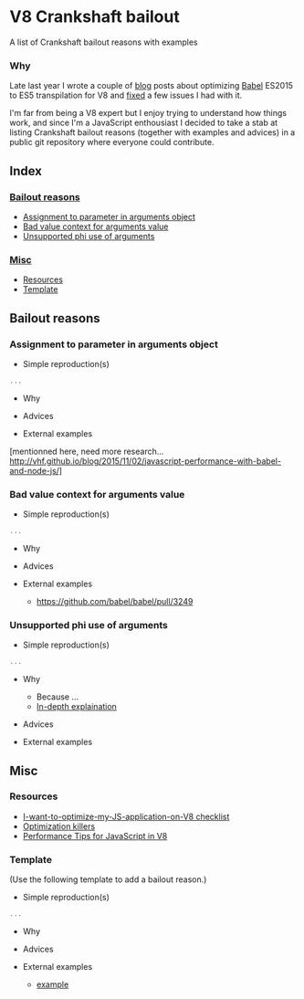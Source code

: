 # V8 Crankshaft bailout
A list of Crankshaft bailout reasons with examples


### Why

Late last year I wrote a couple of [blog](https://vhf.github.io/blog/) posts about optimizing [Babel](https://babeljs.io) ES2015 to ES5 transpilation for V8 and [fixed](https://github.com/babel/babel/commits?author=vhf) a few issues I had with it.

I'm far from being a V8 expert but I enjoy trying to understand how things work, and since I'm a JavaScript enthousiast I decided to take a stab at listing Crankshaft bailout reasons (together with examples and advices) in a public git repository where everyone could contribute.


## Index
### [Bailout reasons](#bailout-reasons)

* [Assignment to parameter in arguments object](#assignment-to-parameter-in-arguments-object)
* [Bad value context for arguments value](#bad-value-context-for-arguments-value)
* [Unsupported phi use of arguments](#unsupported-phi-use-of-arguments)

### [Misc](#misc)

* [Resources](#resources)
* [Template](#template)

## Bailout reasons
### Assignment to parameter in arguments object

* Simple reproduction(s)

```js
...
```

* Why

* Advices

* External examples

[mentionned here, need more research... http://vhf.github.io/blog/2015/11/02/javascript-performance-with-babel-and-node-js/]


### Bad value context for arguments value

* Simple reproduction(s)

```js
...
```

* Why

* Advices

* External examples
  * https://github.com/babel/babel/pull/3249


### Unsupported phi use of arguments

* Simple reproduction(s)

```js
...
```

* Why
  * Because ...
  * [In-depth explaination](http://mrale.ph/blog/2015/11/02/crankshaft-vs-arguments-object.html)

* Advices

* External examples


## Misc
### Resources

- [I-want-to-optimize-my-JS-application-on-V8 checklist](http://mrale.ph/blog/2011/12/18/v8-optimization-checklist.html)
- [Optimization killers](https://github.com/petkaantonov/bluebird/wiki/Optimization-killers)
- [Performance Tips for JavaScript in V8](http://www.html5rocks.com/en/tutorials/speed/v8/)


### Template

(Use the following template to add a bailout reason.)

* Simple reproduction(s)

```js
...
```

* Why

* Advices

* External examples
  - [example](http://example.com)
